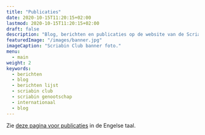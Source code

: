 ```yaml
---
title: "Publicaties"
date: 2020-10-15T11:20:15+02:00
lastmod: 2020-10-15T11:20:15+02:00
draft: false
description: "Blog, berichten en publicaties op de website van de Scriabin Club. Korte samenvattingen en een lijst van alle pagina's."
featuredImage: "/images/banner.jpg" 
imageCaption: "Scriabin Club banner foto."
menu:
  - main
weight: 2
keywords:
  - berichten
  - blog
  - berichten lijst
  - scriabin club
  - scriabin genootschap
  - internationaal
  - blog
---
```


Zie <a href="/post/" hreflang="en">deze pagina voor publicaties</a> in de Engelse taal.
